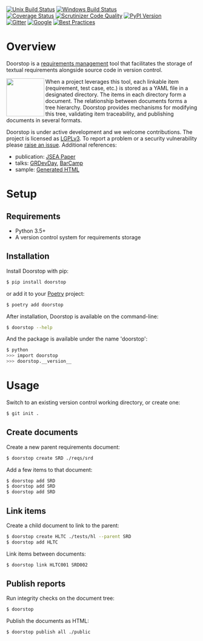 [![Unix Build Status](https://img.shields.io/travis/com/doorstop-dev/doorstop/develop.svg?label=unix)](https://travis-ci.com/doorstop-dev/doorstop)
[![Windows Build Status](https://img.shields.io/appveyor/ci/jacebrowning/doorstop/develop.svg?label=windows)](https://ci.appveyor.com/project/jacebrowning/doorstop)
<br>
[![Coverage Status](http://img.shields.io/coveralls/doorstop-dev/doorstop/develop.svg)](https://coveralls.io/r/doorstop-dev/doorstop)
[![Scrutinizer Code Quality](http://img.shields.io/scrutinizer/g/doorstop-dev/doorstop.svg)](https://scrutinizer-ci.com/g/doorstop-dev/doorstop/?branch=develop)
[![PyPI Version](http://img.shields.io/pypi/v/Doorstop.svg)](https://pypi.org/project/Doorstop)
<br>
[![Gitter](https://badges.gitter.im/doorstop-dev/community.svg)](https://gitter.im/doorstop-dev/community)
[![Google](https://img.shields.io/badge/forum-on_google-387eef)](https://groups.google.com/forum/#!forum/doorstop-dev)
[![Best Practices](https://bestpractices.coreinfrastructure.org/projects/754/badge)](https://bestpractices.coreinfrastructure.org/projects/754)

# Overview

Doorstop is a [requirements management](http://alternativeto.net/software/doorstop/) tool that facilitates the storage of textual requirements alongside source code in version control.

<img align="left" width="100" src="https://raw.githubusercontent.com/doorstop-dev/doorstop/develop/docs/images/logo-black-white.png"/>

When a project leverages this tool, each linkable item (requirement, test case, etc.) is stored as a YAML file in a designated directory. The items in each directory form a document. The relationship between documents forms a tree hierarchy. Doorstop provides mechanisms for modifying this tree, validating item traceability, and publishing documents in several formats.

Doorstop is under active development and we welcome contributions.
The project is licensed as [LGPLv3](https://github.com/doorstop-dev/doorstop/blob/develop/LICENSE.md).
To report a problem or a security vulnerability please [raise an issue](https://github.com/doorstop-dev/doorstop/issues).
Additional references:

- publication: [JSEA Paper](http://www.scirp.org/journal/PaperInformation.aspx?PaperID=44268#.UzYtfWRdXEZ)
- talks: [GRDevDay](https://speakerdeck.com/jacebrowning/doorstop-requirements-management-using-python-and-version-control), [BarCamp](https://speakerdeck.com/jacebrowning/strip-searched-a-rough-introduction-to-requirements-management)
- sample: [Generated HTML](http://doorstop-dev.github.io/doorstop/)


# Setup

## Requirements

* Python 3.5+
* A version control system for requirements storage

## Installation

Install Doorstop with pip:

```sh
$ pip install doorstop
```

or add it to your [Poetry](https://poetry.eustace.io/) project:

```sh
$ poetry add doorstop
```

After installation, Doorstop is available on the command-line:

```sh
$ doorstop --help
```

And the package is available under the name 'doorstop':

```sh
$ python
>>> import doorstop
>>> doorstop.__version__
```

# Usage

Switch to an existing version control working directory, or create one:

```sh
$ git init .
```

## Create documents

Create a new parent requirements document:

```sh
$ doorstop create SRD ./reqs/srd
```

Add a few items to that document:

```sh
$ doorstop add SRD
$ doorstop add SRD
$ doorstop add SRD
```

## Link items

Create a child document to link to the parent:

```sh
$ doorstop create HLTC ./tests/hl --parent SRD
$ doorstop add HLTC
```

Link items between documents:

```sh
$ doorstop link HLTC001 SRD002
```

## Publish reports

Run integrity checks on the document tree:

```sh
$ doorstop
```

Publish the documents as HTML:

```sh
$ doorstop publish all ./public
```
